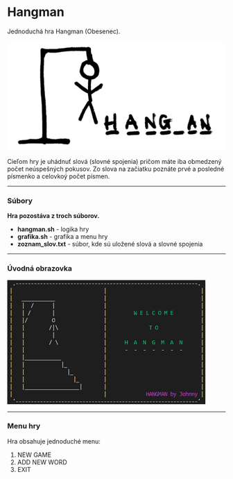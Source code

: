 # Hangman

Jednoduchá hra Hangman (Obesenec).   

![Hagman](/images/hangman.jpg)

Cieľom hry je uhádnuť slová (slovné spojenia) pričom máte iba obmedzený počet neúspešných pokusov. Zo slova na začiatku poznáte prvé a posledné písmenko a celovkoý počet písmen.

---
### Súbory
**Hra pozostáva z troch súborov.**   
+ **hangman.sh**  - logika hry  
+ **grafika.sh**  - grafika a menu hry  
+ **zoznam_slov.txt** - súbor, kde sú uložené slová a slovné spojenia  

---
### Úvodná obrazovka
![Welcome](/images/uvodna_obrazovka.png)

---
### Menu hry
Hra obsahuje jednoduché menu:  
1. NEW GAME  
2. ADD NEW WORD 
3. EXIT 
